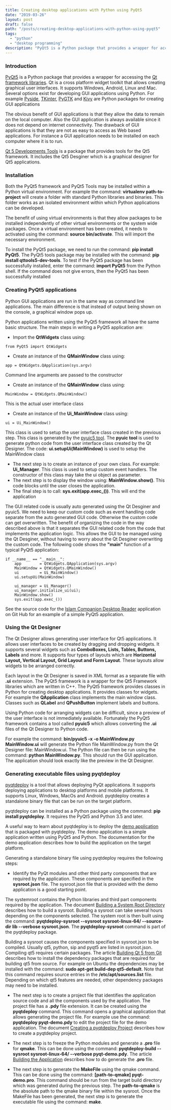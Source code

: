 ```yaml
---
title: Creating desktop applications with Python using PyQt5
date: "2019-03-26"
layout: post
draft: false
path: "/posts/creating-desktop-applications-with-python-using-pyqt5"
tags:
  - "python"
  - "desktop programming"
description: "PyQt5 is a Python package that provides a wrapper for accessing the Qt framework libraries."
---
```


### Introduction

[PyQt5](https://pypi.org/project/PyQt5/) is a Python package that provides a wrapper for accessing the [Qt framework libraries](https://en.wikipedia.org/wiki/Qt_(software)). Qt is a cross platform widget toolkit that allows creating graphical user interfaces. It supports Windows, Android, Linux and Mac. Several options exist for developing GUI applications using Python. For example [Pyside](https://en.wikipedia.org/wiki/PySide), [TKinter](https://en.wikipedia.org/wiki/Tkinter), [PyGTK](https://en.wikipedia.org/wiki/PyGTK) and [Kivy](https://en.wikipedia.org/wiki/Kivy_(framework)) are Python packages for creating GUI applications

The obvious benefit of GUI applications is that they allow the data to remain on the local computer. Also the GUI application is always available since it does not depend on internet connectivity. The drawback of GUI applications is that they are not as easy to access as Web based applications. For instance a GUI application needs to be installed on each computer where it is to run.

[Qt 5 Developments Tools](https://packages.debian.org/stretch/qttools5-dev-tools) is a package that provides tools for the Qt5 framework. It includes the Qt5 Desginer which is a graphical designer for Qt5 applications.

### Installation
Both the PyQt5 framework and PyQt5 Tools may be installed within a Python virtual environment. For example the command: **virtualenv path-to-project** will create a folder with standard Python libraries and binaries. This folder works as an isolated environment within which Python applications can be developed.

The benefit of using virtual environments is that they allow packages to be installed independently of other virtual environments or the system wide packages. Once a virtual environment has been created, it needs to activated using the command: **source bin/activate**. This will import the necessary environment.

To install the PyQt5 package, we need to run the command: **pip install PyQt5**. The PyQt5 tools package may be installed with the command: **pip install qttools5-dev-tools**. To test if the PyQt5 package has been successfully installed, enter the command: **import PyQt5** from the Python shell. If the command does not give errors, then the PyQt5 has been successfully installed

### Creating PyQt5 applications
Python GUI applications are run in the same way as command line applications. The main difference is that instead of output being shown on the console, a graphical window pops up.

Python applications written using the PyQt5 framework all have the same basic structure. The main steps in writing a PyQt5 application are:

* Import the **QtWidgets** class using:

```
from PyQt5 import QtWidgets
```

* Create an instance of the **QMainWindow** class using:

```
app = QtWidgets.QApplication(sys.argv)
```

Command line arguments are passed to the constructor

* Create an instance of the **QMainWindow** class using:

```
MainWindow = QtWidgets.QMainWindow()
```

This is the actual user interface class
* Create an instance of the **Ui_MainWindow** class using:

```
ui = Ui_MainWindow()
```

This class is used to setup the user interface class created in the previous step. This class is generated by the [pyuic5 tool](#using-the-qt-designer). The **pyuic tool** is used to generate python code from the user interface class created by the Qt Designer. The code: **ui.setupUi(MainWindow)** is used to setup the MainWindow class
* The next step is to create an instance of your own class. For example: **Ui_Manager**. This class is used to setup custom event handlers. The constructor of this class may take the ui object as parameter.
* The next step is to display the window using: **MainWindow.show()**. This code blocks until the user closes the application.
* The final step is to call: **sys.exit(app.exec_())**. This will end the application

The GUI related code is usually auto generated using the Qt Desginer and pyuic5. We need to keep our custom code such as event handling code separate from the auto generated GUI code. Otherwise the custom code can get overwritten. The benefit of organizing the code in the way described above is that it separates the GUI related code from the code that implements the application logic. This allows the GUI to be managed using the Qt Desginer, without having to worry about the Qt Desginer overwriting the custom code. The following code shows the **"main"** function of a typical PyQt5 application:

```
if __name__ == "__main__":    
    app        = QtWidgets.QApplication(sys.argv)
    MainWindow = QtWidgets.QMainWindow()
    ui         = Ui_MainWindow()
    ui.setupUi(MainWindow)

    ui_manager = Ui_Manager()
    ui_manager.initialize_ui(ui);
    MainWindow.show()
    sys.exit(app.exec_())
```

See the source code for the [Islam Companion Desktop Reader](https://github.com/nadirlc/islam-companion-desktop-reader) application on Git Hub for an example of a simple PyQt5 application.

### Using the Qt Designer
The Qt Designer allows generating user interface for Qt5 applications. It allows user interfaces to be created by dragging and dropping widgets. It supports several widgets such as **ComboBoxes, Lists, Tables, Buttons, Labels** and more. It supports four types of layouts which are **Horizontal Layout, Vertical Layout, Grid Layout and Form Layout**. These layouts allow widgets to be arranged correctly.

Each layout in the Qt Designer is saved in XML format as a separate file with **.ui** extension. The PyQt5 framework is a wrapper for the Qt5 Framework libraries which are written in C++. The PyQt5 framework provides classes in Python for creating desktop applications. It provides classes for widgets. For example the **QApplication** class implements the main window class. Classes such as **QLabel** and **QPushButton** implement labels and buttons.

Using Python code for arranging widgets can be difficult, since a preview of the user interface is not immediately available. Fortunately the PyQt5 framework contains a tool called **pyuic5** which allows converting the **.ui** files of the Qt Designer to Python code.

For example the command: **bin/pyuic5 -x -o MainWindow.py MainWindow.ui** will generate the Python file MainWindow.py from the Qt Designer file: MainWindow.ui. The Python file can then be run using the command: **python MainWindow.py**. This should run the GUI application. The application should look exactly like the preview in the Qt Designer.

### Generating executable files using pyqtdeploy
[pyqtdeploy](https://www.riverbankcomputing.com/software/pyqtdeploy/intro) is a tool that allows deploying PyQt applications. It supports deploying applications to desktop platforms and mobile platforms. It supports Linux, Windows, MacOs and Android. pyqtdeploy creates a standalone binary file that can be run on the target platform.

pyqtdeploy can be installed as a Python package using the command: **pip install pyqtdeploy**. It requires the PyQt5 and Python 3.5 and later.

A useful way to learn about pyqtdeploy is to deploy the [demo application](https://www.riverbankcomputing.com/static/Docs/pyqtdeploy/demo.html) that is packaged with pyqtdeploy. The demo application is a simple application written using PyQt5 and Python. The documentation for the demo application describes how to build the application on the target platform.

Generating a standalone binary file using pyqtdeploy requires the following steps:

* Identify the PyQt modules and other third party components that are required by the application. These components are specified in the **sysroot.json** file. The sysroot.json file that is provided with the demo application is a good starting point.

The systemroot contains the Python libraries and third part components required by the application. The document [Building a System Root Directory](https://www.riverbankcomputing.com/static/Docs/pyqtdeploy/sysroot.html#ref-building-a-sysroot) describes how to build a sysroot. Building a sysroot can take several hours depending on the components selected. The system root is then built using the command: **pyqtdeploy-sysroot  --sysroot sysroot-linux-64/ --source-dir lib --verbose  sysroot.json**. The **pyqtdeploy-sysroot** command is part of the pyqtdeploy package.

Building a sysroot causes the components specified in sysroot.json to be compiled. Usually qt5, python, sip and pyqt5 are listed in sysroot.json. Compiling qt5 requires certain packages. The article [Building Qt 5 from Git](https://wiki.qt.io/Building_Qt_5_from_Git) describes how to install the dependency packages that are required for building qt5 from source. For example on Ubuntu the dependencies may be installed with the command: **sudo apt-get build-dep qt5-default**. Note that this command requires source entries in the **/etc/apt/sources.list** file. Depending on which qt5 features are needed, other dependency packages may need to be installed.

* The next step is to create a project file that identifies the application source code and all the components used by the application. The project file has a **.pdy** file extension. It can be created using the **pyqtdeploy** command. This command opens a graphical application that allows generating the project file. For example use the command: **pyqtdeploy pyqt-demo.pdy** to edit the project file for the demo application. The document [Creating a pyqtdeploy Project](https://www.riverbankcomputing.com/static/Docs/pyqtdeploy/pyqtdeploy.html#ref-creating-a-project) describes how to create a pyqtdeploy project.

* The next step is to freeze the Python modules and generate a **.pro** file for **qmake**. This can be done using the command: **pyqtdeploy-build --sysroot sysroot-linux-64/  --verbose pyqt-demo.pdy**. The article [Building the Application](https://www.riverbankcomputing.com/static/Docs/pyqtdeploy/building.html#ref-building-an-application) describes how to do generate the **.pro** file.

* The next step is to generate the **MakeFile** using the qmake command. This can be done using the command: **[path-to-qmake] pyqt-demo.pro**. This command should be run from the target build directory which was generated during the previous step. The **path-to-qmake** is the absolute path to the qmake binary file within the sysroot. Once the MakeFile has been generated, the next step is to generate the executable file using the command: **make**.
